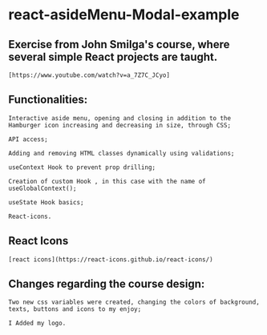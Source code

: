 # react-asideMenu-Modal-example


## Exercise from John Smilga's course, where several simple React projects are taught.
    [https://www.youtube.com/watch?v=a_7Z7C_JCyo]


## Functionalities:
    Interactive aside menu, opening and closing in addition to the Hamburger icon increasing and decreasing in size, through CSS;
    
    API access;

    Adding and removing HTML classes dynamically using validations;

    useContext Hook to prevent prop drilling;

    Creation of custom Hook , in this case with the name of useGlobalContext();

    useState Hook basics;
    
    React-icons.
    
## React Icons

    [react icons](https://react-icons.github.io/react-icons/)


## Changes regarding the course design:

    Two new css variables were created, changing the colors of background, texts, buttons and icons to my enjoy;

    I Added my logo.

